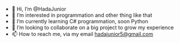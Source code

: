 - 👋 Hi, I’m @HadaJunior
- 👀 I’m interested in programmation and other thing like that
- 🌱 I’m currently learning C# programmation, soon Python
- 💞️ I’m looking to collaborate on a big project to grow my experience
- 📫 How to reach me, via my email hadajunior5@gmail.com

<!---
HadaJunior/HadaJunior is a ✨ special ✨ repository because its `README.md` (this file) appears on your GitHub profile.
You can click the Preview link to take a look at your changes.
--->
